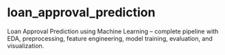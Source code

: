 # loan_approval_prediction
Loan Approval Prediction using Machine Learning – complete pipeline with EDA, preprocessing, feature engineering, model training, evaluation, and visualization.
